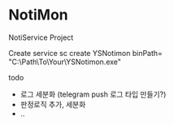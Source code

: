 # NotiMon
NotiService Project

Create service 
sc create YSNotimon binPath= "C:\Path\To\Your\YSNotimon.exe"

todo
 - 로그 세분화 (telegram push 로그 타입 만들기?)
 - 판정로직 추가, 세분화
 - ..
